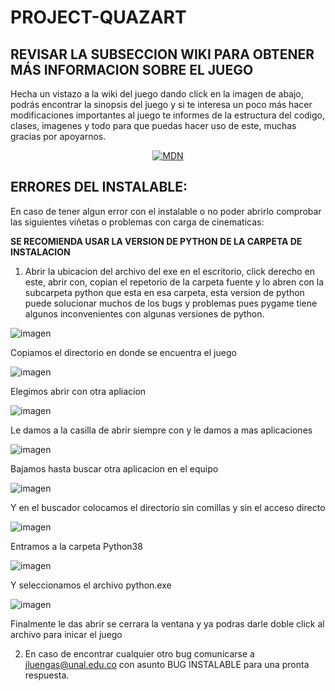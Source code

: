# PROJECT-QUAZART


## **REVISAR LA SUBSECCION WIKI PARA OBTENER MÁS INFORMACION SOBRE EL JUEGO**


Hecha un vistazo a la wiki del juego dando click en la imagen de abajo, podrás encontrar la sinopsis del juego y si te interesa un poco más hacer modificaciones importantes al juego te informes de la estructura del codigo, clases, imagenes y  todo para que puedas hacer uso de este, muchas gracias por apoyarnos.


<p align="center"><a href="https://github.com/JuanPabloLM15/PROJECT-QUAZART/wiki/PROJECT-QUAZART---WIKI"><img src="https://user-images.githubusercontent.com/89097586/130974848-663b19aa-8576-4009-a7c0-612d417d08c1.png" alt="MDN"></a></p>

## **ERRORES DEL INSTALABLE:**

En caso de tener algun error con el instalable o no poder abrirlo comprobar las siguientes viñetas o problemas con carga de cinematicas:

**SE RECOMIENDA USAR LA VERSION DE PYTHON DE LA CARPETA DE INSTALACION**

1. Abrir la ubicacion del archivo del exe en el escritorio, click derecho en este, abrir con, copian el repetorio
de la carpeta fuente y lo abren con la subcarpeta python que esta en esa carpeta, esta version de python puede
solucionar muchos de los bugs y problemas pues pygame tiene algunos inconvenientes con algunas versiones de python.

![imagen](https://user-images.githubusercontent.com/89097586/130971149-f64e2ea5-17a7-4340-a7d9-80f43644d692.png)

Copiamos el directorio en donde se encuentra el juego

![imagen](https://user-images.githubusercontent.com/89097586/130971210-4485c042-2a99-4d9b-a920-d1a69caadc05.png)

Elegimos abrir con otra apliacion 

![imagen](https://user-images.githubusercontent.com/89097586/130971296-eeea7448-51fd-4ae3-b67d-5ad120a33bef.png)

Le damos a la casilla de abrir siempre con y le damos a mas aplicaciones

![imagen](https://user-images.githubusercontent.com/89097586/130971465-ca4b6270-3700-43e4-a3c1-71ab613ff0aa.png)

Bajamos hasta buscar otra aplicacion en el equipo

![imagen](https://user-images.githubusercontent.com/89097586/130971573-bcba6454-d993-4366-ab41-d789f70e7da8.png)

Y en el buscador colocamos el directorio sin comillas y sin el acceso directo

![imagen](https://user-images.githubusercontent.com/89097586/130971868-afe6f903-512c-4616-9636-7a07bb57b7c1.png)

Entramos a la carpeta Python38

![imagen](https://user-images.githubusercontent.com/89097586/130972034-567a5c93-75f6-4b90-a430-f1e016ebc6f7.png)

Y seleccionamos el archivo python.exe

![imagen](https://user-images.githubusercontent.com/89097586/130972131-ed853240-e898-4afe-9618-2d67d206ea0b.png)

Finalmente le das abrir se cerrara la ventana y ya podras darle doble click al archivo para inicar el juego









2. En caso de encontrar cualquier otro bug comunicarse a jluengas@unal.edu.co con asunto BUG INSTALABLE para una
pronta respuesta.
